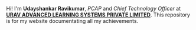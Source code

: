 Hi! I'm **Udayshankar Ravikumar**, *PCAP* and *Chief Technology Officer* at [**URAV ADVANCED LEARNING SYSTEMS PRIVATE LIMITED**](https://uralstech.in/). This repository is for my website documentating all my achievements.